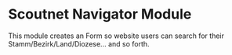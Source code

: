 Scoutnet Navigator Module
=========================

This module creates an Form so website users can search for their Stamm/Bezirk/Land/Diozese... and so forth.
